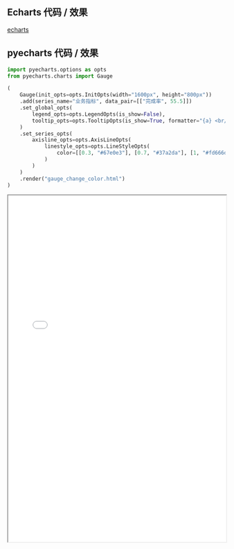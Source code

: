 ## Echarts 代码 / 效果

[echarts](https://gallery.echartsjs.com/editor.html?c=xH1vxib94f ':include :type=iframe width=100% height=800px')

## pyecharts 代码 / 效果

```python
import pyecharts.options as opts
from pyecharts.charts import Gauge

(
    Gauge(init_opts=opts.InitOpts(width="1600px", height="800px"))
    .add(series_name="业务指标", data_pair=[["完成率", 55.5]])
    .set_global_opts(
        legend_opts=opts.LegendOpts(is_show=False),
        tooltip_opts=opts.TooltipOpts(is_show=True, formatter="{a} <br/>{b} : {c}%"),
    )
    .set_series_opts(
        axisline_opts=opts.AxisLineOpts(
            linestyle_opts=opts.LineStyleOpts(
                color=[[0.3, "#67e0e3"], [0.7, "#37a2da"], [1, "#fd666d"]], width=30
            )
        )
    )
    .render("gauge_change_color.html")
)
```

<iframe width="100%" height="800px" src="Gauge/gauge_change_color.html"></iframe>